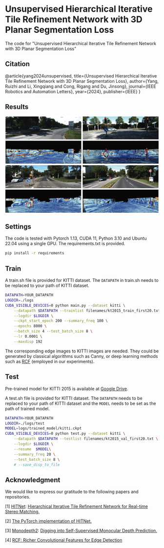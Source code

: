 # Unsupervised Hierarchical Iterative Tile Refinement Network with 3D Planar Segmentation Loss

The code for "Unsupervised Hierarchical Iterative Tile Refinement Network with 3D Planar Segmentation Loss"

## Citation
@article{yang2024unsupervised,
  title={Unsupervised Hierarchical Iterative Tile 
Refinement Network with 3D Planar Segmentation 
Loss},
  author={Yang, Ruizhi and Li, Xingqiang and Cong, 
Rigang and Du, Jinsong},
  journal={IEEE Robotics and Automation Letters},
  year={2024},
  publisher={IEEE}
}
## Results
![result1](assets/result1.png)
![result2](assets/result2.png)
## Settings

The code is tested with Pytorch 1.13, CUDA 11, Python 3.10 and Ubuntu 22.04 using a single GPU. The requirements.txt is provided.

```sh
pip install -r requirements
```

## Train

A train.sh file is provided for KITTI dataset. The `DATAPATH` in train.sh needs to be replaced to your path of KITTI dataset.

```sh
DATAPATH=YOUR_DATAPATH
LOGDIR=./logs
CUDA_VISIBLE_DEVICES=0 python main.py --dataset kitti \
    --datapath $DATAPATH --trainlist filenames/kt2015_train_first20.txt --testlist filenames/kt2015_val_first20.txt \
    --logdir $LOGDIR \
    --ckpt_start_epoch 200 --summary_freq 100 \
    --epochs 8000 \
    --batch_size 4 --test_batch_size 8 \
    --lr 0.0001 \
    --maxdisp 192
```

The corresponding edge images to KITTI images are needed. They could be generated by classical algorithms such as Canny, or deep learning methods such as [RCF](https://github.com/yun-liu/RCF-PyTorch) (employed in our experiments).

## Test

Pre-trained model for KITTI 2015 is available at [Google Drive](https://drive.google.com/file/d/1A5naJwn9h31ogr9Oq_V1QxkF3u2cIoKu/view?usp=share_link).

A test.sh file is provided for KITTI dataset. The `DATAPATH` needs to be replaced to your path of KITTI dataset and the `MODEL` needs to be set as the path of trained model.

```sh
DATAPATH=YOUR_DATAPATH
LOGDIR=./logs/test
MODEL=logs/trained_model/kitti.ckpt
CUDA_VISIBLE_DEVICES=0 python test.py --dataset kitti \
    --datapath $DATAPATH --testlist filenames/kt2015_val_first20.txt \
    --logdir $LOGDIR \
    --resume  $MODEL\
    --summary_freq 20 \
    --test_batch_size 8 \
    # --save_disp_to_file
```

## Acknowledgment

We would like to express our gratitude to the following papers and repositories.

[1] [HITNet](https://github.com/google-research/google-research/tree/master/hitnet): [Hierarchical Iterative Tile Refinement Network for Real-time Stereo Matching.](https://arxiv.org/abs/2007.12140)

[2] [The PyTorch implementation of HITNet.](https://github.com/MJITG/PyTorch-HITNet-Hierarchical-Iterative-Tile-Refinement-Network-for-Real-time-Stereo-Matching)

[3] [Monodepth2](https://github.com/nianticlabs/monodepth2): [Digging into Self-Supervised Monocular Depth Prediction.](https://arxiv.org/abs/1806.01260)

[4] [RCF: Richer Convolutional Features for Edge Detection](https://github.com/yun-liu/RCF-PyTorch)
